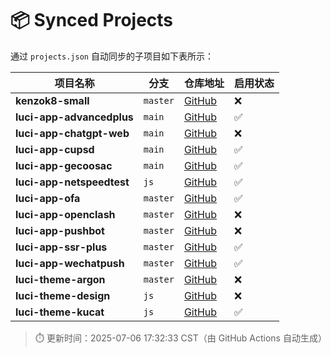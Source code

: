 # 📦 Synced Projects

通过 `projects.json` 自动同步的子项目如下表所示：

| 项目名称 | 分支 | 仓库地址 | 启用状态 |
|----------|------|-----------|----------|
| **kenzok8-small** | `master` | [GitHub](https://github.com/kenzok8/small.git) | ❌ |
| **luci-app-advancedplus** | `main` | [GitHub](https://github.com/sirpdboy/luci-app-advancedplus.git) | ✅ |
| **luci-app-chatgpt-web** | `main` | [GitHub](https://github.com/sirpdboy/luci-app-chatgpt-web.git) | ❌ |
| **luci-app-cupsd** | `main` | [GitHub](https://github.com/sirpdboy/luci-app-cupsd.git) | ✅ |
| **luci-app-gecoosac** | `main` | [GitHub](https://github.com/lwb1978/openwrt-gecoosac.git) | ✅ |
| **luci-app-netspeedtest** | `js` | [GitHub](https://github.com/sirpdboy/luci-app-netspeedtest.git) | ✅ |
| **luci-app-ofa** | `master` | [GitHub](https://github.com/destan19/OpenAppFilter.git) | ✅ |
| **luci-app-openclash** | `master` | [GitHub](https://github.com/vernesong/OpenClash.git) | ❌ |
| **luci-app-pushbot** | `master` | [GitHub](https://github.com/zzsj0928/luci-app-pushbot.git) | ❌ |
| **luci-app-ssr-plus** | `master` | [GitHub](https://github.com/fw876/helloworld.git) | ✅ |
| **luci-app-wechatpush** | `master` | [GitHub](https://github.com/tty228/luci-app-wechatpush.git) | ✅ |
| **luci-theme-argon** | `master` | [GitHub](https://github.com/jerrykuku/luci-theme-argon.git) | ❌ |
| **luci-theme-design** | `js` | [GitHub](https://github.com/papagaye744/luci-theme-design.git) | ❌ |
| **luci-theme-kucat** | `js` | [GitHub](https://github.com/sirpdboy/luci-theme-kucat.git) | ✅ |

> ⏱️ 更新时间：2025-07-06 17:32:33 CST（由 GitHub Actions 自动生成）
